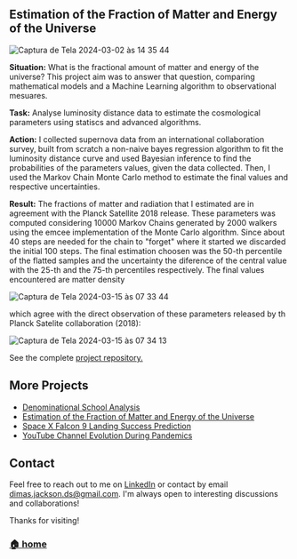## Estimation of the Fraction of Matter and Energy of the Universe
![Captura de Tela 2024-03-02 às 14 35 44](https://github.com/dimasjackson/dimasjackson.github.io/assets/114688989/afbf936c-af90-46b4-9b09-83fda34ccc25)


**Situation:** What is the fractional amount of matter and energy of the universe? This project aim was to answer that question, comparing mathematical models and a Machine Learning algorithm to observational mesuares. 

**Task:** Analyse luminosity distance data to estimate the cosmological parameters using statiscs and advanced algorithms.

**Action:** I collected supernova data from an international collaboration survey, built from scratch a non-naive bayes regression algorithm to fit the luminosity distance curve and used Bayesian inference to find the probabilities of the parameters values, given the data collected. Then, I used the Markov Chain Monte Carlo method to estimate the final values and respective uncertainties.

**Result:** The fractions of matter and radiation that I estimated are in agreement with the Planck Satellite 2018 release. These parameters was computed considering 10000 Markov Chains generated by 2000 walkers using the emcee implementation of the Monte Carlo algorithm. Since about 40 steps are needed for the chain to "forget" where it started we discarded the initial 100 steps. The final estimation choosen was the 50-th percentile of the flatted samples and the uncertainty the diference of the central value with the 25-th and the 75-th percentiles respectively. The final values encountered are matter density 

![Captura de Tela 2024-03-15 às 07 33 44](https://github.com/dimasjackson/dimasjackson.github.io/assets/114688989/5e487e45-00c3-47da-9ff3-eacc617c610f)

which agree with the direct observation of these parameters released by th Planck Satelite collaboration (2018):

![Captura de Tela 2024-03-15 às 07 34 13](https://github.com/dimasjackson/dimasjackson.github.io/assets/114688989/dd4fcf3b-974c-495b-b8cf-a5bd98e2e922)

See the complete [project repository.](https://github.com/dimasjackson/Supernovae-Analysis-with-MCMC)

## More Projects

* [Denominational School Analysis](./school.md)
* [Estimation of the Fraction of Matter and Energy of the Universe](./universe.md)
* [Space X Falcon 9 Landing Success Prediction](./spacex.md)
* [YouTube Channel Evolution During Pandemics](./youtube.md)

## Contact

Feel free to reach out to me on [LinkedIn](https://www.linkedin.com/in/dimas-jackson) or contact by email [dimas.jackson.ds@gmail.com](mailto:dimas.jackson.ds@gmail.com). I'm always open to interesting discussions and collaborations!

Thanks for visiting!

### [🏠 home](../)
